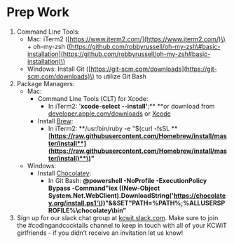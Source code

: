 # Prep Work

1. Command Line Tools:
   * Mac: iTerm2 \([https://www.iterm2.com/](https://www.iterm2.com/)\) + oh-my-zsh \([https://github.com/robbyrussell/oh-my-zsh\#basic-installation](https://github.com/robbyrussell/oh-my-zsh#basic-installation)\)
   * Windows: Install Git \([https://git-scm.com/downloads](https://git-scm.com/downloads)\) to utilize Git Bash
2. Package Managers:
   * Mac:
     * Command Line Tools \(CLT\) for Xcode:
       * In iTerm2: '**xcode-select --install'**;** **or download from [developer.apple.com/downloads](https://developer.apple.com/downloads) or [Xcode](https://itunes.apple.com/us/app/xcode/id497799835)
     * Install [Brew](http://brew.sh/):
       * In iTerm2: **/usr/bin/ruby -e "$\(curl -fsSL **[**https://raw.githubusercontent.com/Homebrew/install/master/install**](https://raw.githubusercontent.com/Homebrew/install/master/install)**\)"**
   * Windows:
     * Install [Chocolatey](https://chocolatey.org/): 
       * In Git Bash: **@powershell -NoProfile -ExecutionPolicy Bypass -Command"iex \(\(New-Object System.Net.WebClient\).DownloadString\('https://chocolatey.org/install.ps1'\)\)"&&SET"PATH=%PATH%;%ALLUSERSPROFILE%\chocolatey\bin"**
3. Sign up for our slack chat group at [kcwit.slack.com](http://kcwit.slack.com). Make sure to join the \#codingandcocktails channel to keep in touch with all of your KCWiT girlfriends - if you didn’t receive an invitation let us know!



